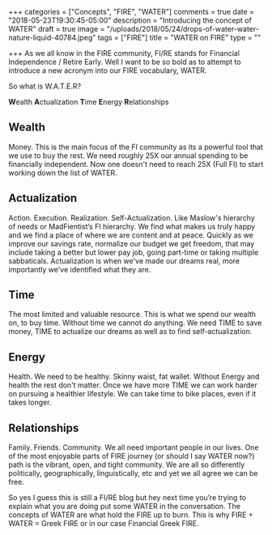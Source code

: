 +++
categories = ["Concepts", "FIRE", "WATER"]
comments = true
date = "2018-05-23T19:30:45-05:00"
description = "Introducing the concept of WATER"
draft = true
image = "/uploads/2018/05/24/drops-of-water-water-nature-liquid-40784.jpeg"
tags = ["FIRE"]
title = "WATER on FIRE"
type = ""

+++
As we all know in the FIRE community, FI/RE stands for Financial Independence / Retire Early. Well I want to be so bold as to attempt to introduce a new acronym into our FIRE vocabulary, WATER.

So what is W.A.T.E.R?

**W**ealth **A**ctualization **T**ime **E**nergy **R**elationships

## Wealth

Money. This is the main focus of the FI community as its a powerful tool that we use to buy the rest. We need roughly 25X our annual spending to be financially independent. Now one doesn't need to reach 25X (Full FI) to start working down the list of WATER.

## Actualization

Action. Execution. Realization. Self-Actualization. Like Maslow's hierarchy of needs or MadFientist’s FI hierarchy. We find what makes us truly happy and we find a place of where we are content and at peace. Quickly as we improve our savings rate, normalize our budget we get freedom, that may include taking a better but lower pay job, going part-time or taking multiple sabbaticals. Actualization is when we've made our dreams real, more importantly we've identified what they are.

## Time

The most limited and valuable resource. This is what we spend our wealth on, to buy time. Without time we cannot do anything. We need TIME to save money, TIME to actualize our dreams as well as to find self-actualization.

## Energy

Health. We need to be healthy. Skinny waist, fat wallet. Without Energy and health the rest don't matter. Once we have more TIME we can work harder on pursuing a healthier lifestyle. We can take time to bike places, even if it takes longer.

## Relationships

Family. Friends. Community. We all need important people in our lives. One of the most enjoyable parts of FIRE journey (or should I say WATER now?) path is the vibrant, open, and tight community. We are all so differently politically, geographically, linguistically, etc and yet we all agree we can be free.

So yes I guess this is still a FI/RE blog but hey next time you’re trying to explain what you are doing put some WATER in the conversation. The concepts of WATER are what hold the FIRE up to burn. This is why FIRE + WATER = Greek FIRE or in our case Financial Greek FIRE.